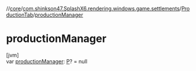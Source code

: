 //[core](../../../index.md)/[com.shinkson47.SplashX6.rendering.windows.game.settlements](../index.md)/[ProductionTab](index.md)/[productionManager](production-manager.md)

# productionManager

[jvm]\
var [productionManager](production-manager.md): [P](index.md)? = null
